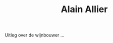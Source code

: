 ﻿---
title: Alain Allier
huis: Mouressipe
regio: Languedoc
photo: allier.jpg
layout: wijnhuis

wijnen:
    - naam:  Cacous'10
      ref:   
      app:   
      type:  
      cep:   
      prijs: 

    
---
Uitleg over de wijnbouwer ...

